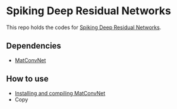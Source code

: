 # Spiking Deep Residual Networks
This repo holds the codes for [Spiking Deep Residual Networks](https://doi.org/10.1109/TNNLS.2021.3119238).

## Dependencies
* [MatConvNet](https://github.com/vlfeat/matconvnet)

## How to use
* [Installing and compiling MatConvNet](https://www.vlfeat.org/matconvnet/install/)
* Copy 
